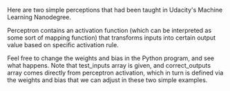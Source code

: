 Here are two simple perceptions that had been taught in Udacity's Machine Learning Nanodegree.

Perceptron contains an activation function (which can be interpreted as some sort of mapping function) that transforms inputs into certain output value based on specific activation rule.

Feel free to change the weights and bias in the Python program, and see what happens. Note that test_inputs array is given, and correct_outputs array comes directly from perceptron activation, which in turn is defined via the weights and bias that we can adjust in these two simple examples.
